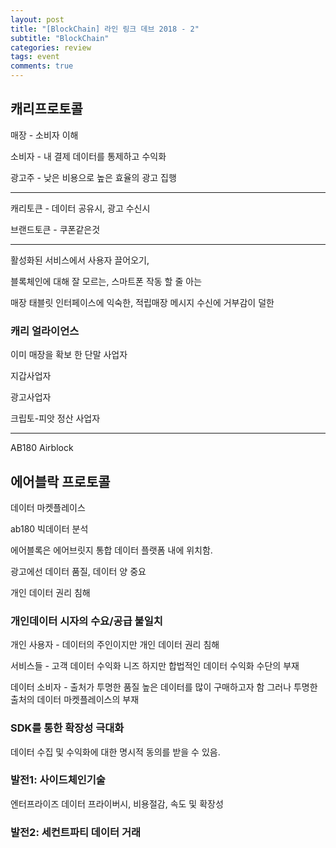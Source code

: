 ```yaml
---
layout: post
title: "[BlockChain] 라인 링크 데브 2018 - 2"
subtitle: "BlockChain"
categories: review
tags: event
comments: true
---
```


## 캐리프로토콜

매장 - 소비자 이해

소비자 - 내 결제 데이터를 통제하고 수익화

광고주 - 낮은 비용으로 높은 효율의 광고 집행

---

캐리토큰 - 데이터 공유시, 광고 수신시

브랜드토큰 - 쿠폰같은것

---

활성화된 서비스에서 사용자 끌어오기,

블록체인에 대해 잘 모르는, 스마트폰 작동 할 줄 아는

매장 태블릿 인터페이스에 익숙한, 적립매장 메시지 수신에 거부감이 덜한

### 캐리 얼라이언스

이미 매장을 확보 한 단말 사업자

지갑사업자

광고사업자

크립토-피앗 정산 사업자

---

AB180 Airblock

## 에어블락 프로토콜

데이터 마켓플레이스

ab180 빅데이터 분석

에어블록은 에어브릿지 통합 데이터 플랫폼 내에 위치함.

광고에선 데이터 품질, 데이터 양 중요

개인 데이터 권리 침해

### 개인데이터 시자의 수요/공급 불일치

개인 사용자 - 데이터의 주인이지만 개인 데이터 권리 침해

서비스들 - 고객 데이터 수익화 니즈 하지만 합법적인 데이터 수익화 수단의 부재

데이터 소비자 - 출처가 투명한 품질 높은 데이터를 많이 구매하고자 함 그러나 투명한 출처의 데이터 마켓플레이스의 부재

### SDK를 통한 확장성 극대화

데이터 수집 및 수익화에 대한 명시적 동의를 받을 수 있음.

### 발전1: 사이드체인기술

엔터프라이즈 데이터 프라이버시, 비용절감, 속도 및 확장성

### 발전2: 세컨트파티 데이터 거래
